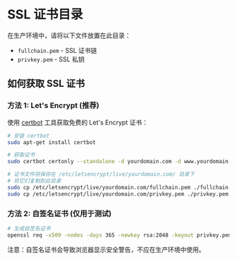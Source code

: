 # SSL 证书目录

在生产环境中，请将以下文件放置在此目录：

- `fullchain.pem` - SSL 证书链
- `privkey.pem` - SSL 私钥

## 如何获取 SSL 证书

### 方法 1: Let's Encrypt (推荐)

使用 [certbot](https://certbot.eff.org/) 工具获取免费的 Let's Encrypt 证书：

```bash
# 安装 certbot
sudo apt-get install certbot

# 获取证书
sudo certbot certonly --standalone -d yourdomain.com -d www.yourdomain.com

# 证书文件将保存在 /etc/letsencrypt/live/yourdomain.com/ 目录下
# 将它们复制到此目录
sudo cp /etc/letsencrypt/live/yourdomain.com/fullchain.pem ./fullchain.pem
sudo cp /etc/letsencrypt/live/yourdomain.com/privkey.pem ./privkey.pem
```

### 方法 2: 自签名证书 (仅用于测试)

```bash
# 生成自签名证书
openssl req -x509 -nodes -days 365 -newkey rsa:2048 -keyout privkey.pem -out fullchain.pem
```

注意：自签名证书会导致浏览器显示安全警告，不应在生产环境中使用。 